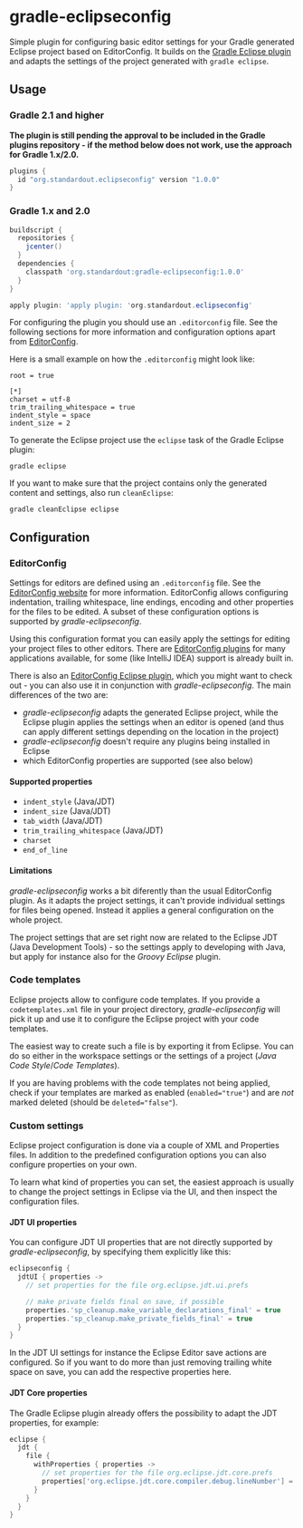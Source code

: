 gradle-eclipseconfig
====================

Simple plugin for configuring basic editor settings for your Gradle generated Eclipse project based on EditorConfig.
It builds on the [Gradle Eclipse plugin](https://docs.gradle.org/current/userguide/eclipse_plugin.html) and adapts the settings of the project generated with `gradle eclipse`.


Usage
-----

### Gradle 2.1 and higher

**The plugin is still pending the approval to be included in the Gradle plugins repository - if the method below does not work, use the approach for Gradle 1.x/2.0.**

```groovy
plugins {
  id "org.standardout.eclipseconfig" version "1.0.0"
}
```

### Gradle 1.x and 2.0

```groovy
buildscript {
  repositories {
    jcenter()
  }
  dependencies {
    classpath 'org.standardout:gradle-eclipseconfig:1.0.0'
  }
}

apply plugin: 'apply plugin: 'org.standardout.eclipseconfig'
```

For configuring the plugin you should use an `.editorconfig` file. See the following sections for more information and configuration options apart from [EditorConfig](http://editorconfig.org/).

Here is a small example on how the `.editorconfig` might look like:

```
root = true

[*]
charset = utf-8
trim_trailing_whitespace = true
indent_style = space
indent_size = 2
```

To generate the Eclipse project use the `eclipse` task of the Gradle Eclipse plugin:

```
gradle eclipse
```

If you want to make sure that the project contains only the generated content and settings, also run `cleanEclipse`:

```
gradle cleanEclipse eclipse
```


Configuration
-------------

### EditorConfig

Settings for editors are defined using an `.editorconfig` file. See the [EditorConfig website](http://editorconfig.org/) for more information. EditorConfig allows configuring indentation, trailing whitespace, line endings, encoding and other properties for the files to be edited.
A subset of these configuration options is supported by *gradle-eclipseconfig*.

Using this configuration format you can easily apply the settings for editing your project files to other editors.
There are [EditorConfig plugins](http://editorconfig.org/#download) for many applications available, for some (like IntelliJ IDEA) support is already built in.

There is also an [EditorConfig Eclipse plugin](https://github.com/ncjones/editorconfig-eclipse#readme), which you might want to check out - you can also use it in conjunction with *gradle-eclipseconfig*.
The main differences of the two are:
- *gradle-eclipseconfig* adapts the generated Eclipse project, while the Eclipse plugin applies the settings when an editor is opened (and thus can apply different settings depending on the location in the project)
- *gradle-eclipseconfig* doesn't require any plugins being installed in Eclipse
- which EditorConfig properties are supported (see also below)

#### Supported properties

- `indent_style` (Java/JDT)
- `indent_size` (Java/JDT)
- `tab_width` (Java/JDT)
- `trim_trailing_whitespace` (Java/JDT)
- `charset`
- `end_of_line`

#### Limitations

*gradle-eclipseconfig* works a bit diferently than the usual EditorConfig plugin. As it adapts the project settings, it can't provide individual settings for files being opened. Instead it applies a general configuration on the whole project.

The project settings that are set right now are related to the Eclipse JDT (Java Development Tools) - so the settings apply to developing with Java, but apply for instance also for the *Groovy Eclipse* plugin.


### Code templates

Eclipse projects allow to configure code templates. If you provide a `codetemplates.xml` file in your project directory, *gradle-eclipseconfig* will pick it up and use it to configure the Eclipse project with your code templates.

The easiest way to create such a file is by exporting it from Eclipse. You can do so either in the workspace settings or the settings of a project (*Java Code Style*/*Code Templates*).

If you are having problems with the code templates not being applied, check if your templates are marked as enabled (`enabled="true"`) and are *not* marked deleted (should be `deleted="false"`).


### Custom settings

Eclipse project configuration is done via a couple of XML and Properties files.
In addition to the predefined configuration options you can also configure properties on your own.

To learn what kind of properties you can set, the easiest approach is usually to change the project settings in Eclipse via the UI, and then inspect the configuration files.

#### JDT UI properties

You can configure JDT UI properties that are not directly supported by *gradle-eclipseconfig*, by specifying them explicitly like this:

```groovy
eclipseconfig {
  jdtUI { properties ->
    // set properties for the file org.eclipse.jdt.ui.prefs

    // make private fields final on save, if possible
    properties.'sp_cleanup.make_variable_declarations_final' = true
    properties.'sp_cleanup.make_private_fields_final' = true
  }
}
```

In the JDT UI settings for instance the Eclipse Editor save actions are configured.
So if you want to do more than just removing trailing white space on save, you can add the respective properties here.

#### JDT Core properties

The Gradle Eclipse plugin already offers the possibility to adapt the JDT properties, for example:

```groovy
eclipse {
  jdt {
    file {
      withProperties { properties ->
        // set properties for the file org.eclipse.jdt.core.prefs
        properties['org.eclipse.jdt.core.compiler.debug.lineNumber'] = 'generate'
      }
    }
  }
}
```
